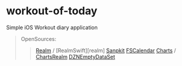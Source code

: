 # workout-of-today
Simple iOS Workout diary application

> OpenSources:
>> [Realm][relam] / [RealmSwift][realm]
>> [Sanpkit][snapkit]
>> [FSCalendar][fscal]
>> [Charts][chart] / [ChartsRealm][chart_realm]
>> [DZNEmptyDataSet][dz]

[relam]: https://realm.io/kr
[snapkit]: https://github.com/SnapKit/SnapKit
[fscal]: https://github.com/WenchaoD/FSCalendar
[chart]: https://github.com/danielgindi/Charts
[chart_realm]: https://github.com/danielgindi/ChartsRealm
[dz]: https://github.com/dzenbot/DZNEmptyDataSet
